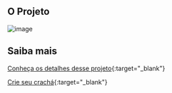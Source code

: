 ## O Projeto

![image](https://user-images.githubusercontent.com/29440533/205625508-e26b5f21-4371-4ced-a660-b9b2a43d6ae8.png)

## Saiba mais

[Conheça os detalhes desse projeto](https://youtu.be/sdrtTtWXIfM){:target="_blank"}

[Crie seu crachá](https://front-in-floripa-ticket.vercel.app/){:target="_blank"}
